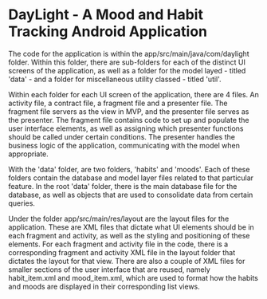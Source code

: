 # DayLight - A Mood and Habit Tracking Android Application

The code for the application is within the app/src/main/java/com/daylight folder. Within this folder, there are sub-folders for each of the distinct UI screens of the application, as well as a folder for the model layed - titled 'data' - and a folder for miscellaneous utility classed - titled 'util'.

Within each folder for each UI screen of the application, there are 4 files. An activity file, a contract file, a fragment file and a presenter file. The fragment file servers as the view in MVP, and the presenter file serves as the presenter. The fragment file contains code to set up and populate the user interface elements, as well as assigning which presenter functions should be called under certain conditions. The presenter handles the business logic of the application, communicating with the model when appropriate.

With the 'data' folder, are two folders, 'habits' and 'moods'. Each of these folders contain the database and model layer files related to that particular feature. In the root 'data' folder, there is the main database file for the database, as well as objects that are used to consolidate data from certain queries.

Under the folder app/src/main/res/layout are the layout files for the application. These are XML files that dictate what UI elements should be in each fragment and activity, as well as the styling and positioning of these elements. For each fragment and activity file in the code, there is a corresponding fragment and activity XML file in the layout folder that dictates the layout for that view. There are also a couple of XML files for smaller sections of the user interface that are reused, namely habit_item.xml and mood_item.xml, which are used to format how the habits and moods are displayed in their corresponding list views.